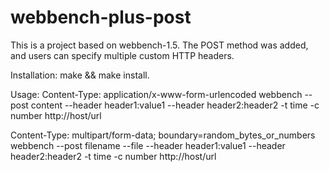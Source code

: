 # webbench-plus-post
This is a project based on webbench-1.5. The POST method was added, and users can specify multiple custom HTTP headers.

Installation:
make && make install.

Usage:
Content-Type: application/x-www-form-urlencoded
webbench --post content --header header1:value1 --header header2:header2 -t time -c number http://host/url

Content-Type: multipart/form-data; boundary=random_bytes_or_numbers
webbench --post filename --file --header header1:value1 --header header2:header2 -t time -c number http://host/url

